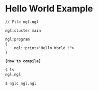 # Hello World Example

```ngl
// File ngl.ngl

ngl:cluster main

ngl:program
{
    ngl::print<"Hello World !">
}
```

__`[How to compile]`__

```sh
$ ls
ngl.ngl

$ nglc ngl.ngl 
```